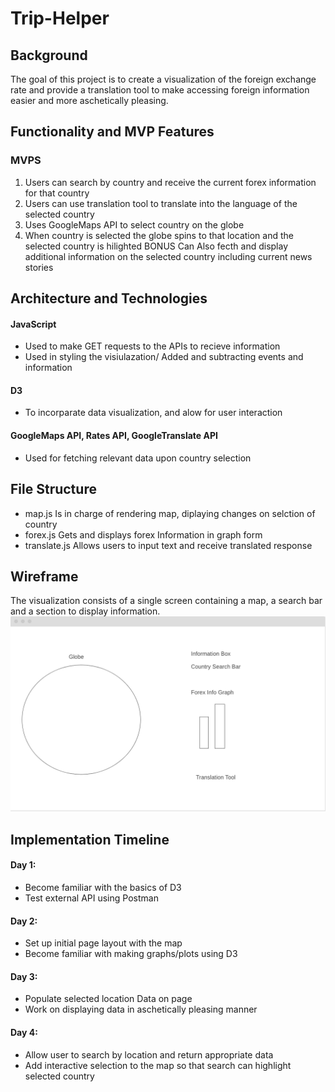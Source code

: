 # Trip-Helper


## Background
The goal of this project is to create a visualization of the foreign exchange rate and provide a translation tool to make accessing foreign information easier and more aschetically pleasing.

## Functionality and MVP Features
### MVPS
1. Users can search by country and receive the current forex information for that country
2. Users can use translation tool to translate into the language of the selected country
3. Uses GoogleMaps API to select country on the globe
4. When country is selected the globe spins to that location and the selected country is hilighted
BONUS
Can Also fecth and display additional information on the selected country including current news stories
## Architecture and Technologies
#### JavaScript
* Used to make GET requests to the APIs to recieve information
* Used in styling the visiulazation/ Added and subtracting events and information
#### D3
* To incorparate data visualization, and alow for user interaction
#### GoogleMaps API, Rates API, GoogleTranslate API
* Used for fetching relevant data upon country selection

## File Structure
* map.js
Is in charge of rendering map, diplaying changes on selction of country
* forex.js
Gets and displays forex Information in graph form
* translate.js
Allows users to input text and receive translated response

## Wireframe
The visualization consists of a single screen containing a map, a search bar and a section to display information.
![](https://github.com/abschectman/Trip-Helper/blob/master/Screen%20Shot%202019-10-16%20at%2010.10.10%20AM.png)
## Implementation Timeline
#### Day 1:
* Become familiar with the basics of D3
* Test external API using Postman
#### Day 2:
* Set up initial page layout with the map
* Become familiar with making graphs/plots using D3
#### Day 3:
* Populate selected location Data on page
* Work on displaying data in aschetically pleasing manner
#### Day 4:
* Allow user to search by location and return appropriate data
* Add interactive selection to the map so that search can highlight selected country
